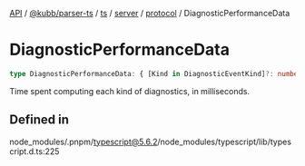 [API](../../../../../../../../../packages.md) / [@kubb/parser-ts](../../../../../../../index.md) / [ts](../../../../../index.md) / [server](../../../index.md) / [protocol](../index.md) / DiagnosticPerformanceData

# DiagnosticPerformanceData

```ts
type DiagnosticPerformanceData: { [Kind in DiagnosticEventKind]?: number };
```

Time spent computing each kind of diagnostics, in milliseconds.

## Defined in

node\_modules/.pnpm/typescript@5.6.2/node\_modules/typescript/lib/typescript.d.ts:225
